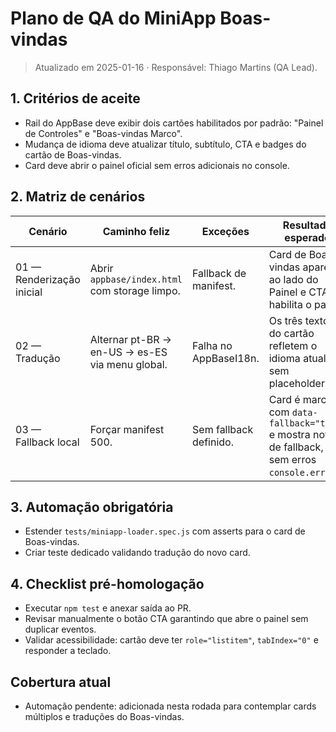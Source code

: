 # Plano de QA do MiniApp Boas-vindas

> Atualizado em 2025-01-16 · Responsável: Thiago Martins (QA Lead).

## 1. Critérios de aceite
- Rail do AppBase deve exibir dois cartões habilitados por padrão: "Painel de Controles" e "Boas-vindas Marco".
- Mudança de idioma deve atualizar título, subtítulo, CTA e badges do cartão de Boas-vindas.
- Card deve abrir o painel oficial sem erros adicionais no console.

## 2. Matriz de cenários
| Cenário | Caminho feliz | Exceções | Resultado esperado |
|---------|---------------|----------|--------------------|
| 01 — Renderização inicial | Abrir `appbase/index.html` com storage limpo. | Fallback de manifest. | Card de Boas-vindas aparece ao lado do Painel e CTA habilita o painel. |
| 02 — Tradução | Alternar pt-BR → en-US → es-ES via menu global. | Falha no AppBaseI18n. | Os três textos do cartão refletem o idioma atual sem placeholders. |
| 03 — Fallback local | Forçar manifest 500. | Sem fallback definido. | Card é marcado com `data-fallback="true"` e mostra nota de fallback, sem erros `console.error`. |

## 3. Automação obrigatória
- Estender `tests/miniapp-loader.spec.js` com asserts para o card de Boas-vindas.
- Criar teste dedicado validando tradução do novo card.

## 4. Checklist pré-homologação
- Executar `npm test` e anexar saída ao PR.
- Revisar manualmente o botão CTA garantindo que abre o painel sem duplicar eventos.
- Validar acessibilidade: cartão deve ter `role="listitem"`, `tabIndex="0"` e responder a teclado.

## Cobertura atual
- Automação pendente: adicionada nesta rodada para contemplar cards múltiplos e traduções do Boas-vindas.
